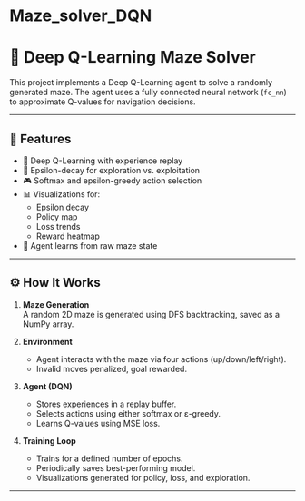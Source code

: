 # Maze_solver_DQN
# 🧠 Deep Q-Learning Maze Solver

This project implements a Deep Q-Learning agent to solve a randomly generated maze. The agent uses a fully connected neural network (`fc_nn`) to approximate Q-values for navigation decisions.

---

## 🚀 Features

- 🔁 Deep Q-Learning with experience replay
- 🎲 Epsilon-decay for exploration vs. exploitation
- 🎮 Softmax and epsilon-greedy action selection
- 📊 Visualizations for:
  - Epsilon decay
  - Policy map
  - Loss trends
  - Reward heatmap
- 🧠 Agent learns from raw maze state
---

## ⚙️ How It Works

1. **Maze Generation**  
   A random 2D maze is generated using DFS backtracking, saved as a NumPy array.

2. **Environment**  
   - Agent interacts with the maze via four actions (up/down/left/right).
   - Invalid moves penalized, goal rewarded.

3. **Agent (DQN)**  
   - Stores experiences in a replay buffer.
   - Selects actions using either softmax or ε-greedy.
   - Learns Q-values using MSE loss.

4. **Training Loop**  
   - Trains for a defined number of epochs.
   - Periodically saves best-performing model.
   - Visualizations generated for policy, loss, and exploration.

---
